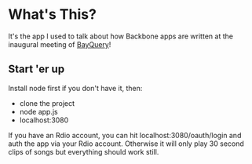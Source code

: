 # What's This?
It's the app I used to talk about how Backbone apps are written at the inaugural meeting of [BayQuery](http://www.meetup.com/bayQuery/)!

## Start 'er up
Install node first if you don't have it, then: 
- clone the project
- node app.js
- localhost:3080

If you have an Rdio account, you can hit localhost:3080/oauth/login and auth the app via your Rdio account. Otherwise it will only play 30 second clips of songs but everything should work still.
